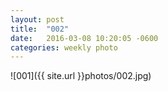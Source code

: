 ```yaml
---
layout: post
title:  "002"
date:   2016-03-08 10:20:05 -0600
categories: weekly photo
---
```


![001]({{ site.url }}photos/002.jpg)
